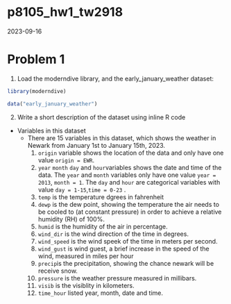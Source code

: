 p8105_hw1_tw2918
================
2023-09-16

# Problem 1

1.  Load the moderndive library, and the early_january_weather dataset:

``` r
library(moderndive)
```

``` r
data("early_january_weather")
```

2.  Write a short description of the dataset using inline R code

- Variables in this dataset
  - There are 15 variables in this dataset, which shows the weather in
    Newark from January 1st to January 15th, 2023.
    1.  `origin` variable shows the location of the data and only have
        one value `origin = EWR`.
    2.  `year` `month` `day` and `hour`variables shows the date and time
        of the data. The `year` and `month` variables only have one
        value `year = 2013`, `month = 1`. The `day` and `hour` are
        categorical variables with value `day = 1-15`,`time = 0-23` .
    3.  `temp` is the temperature dgrees in fahrenheit
    4.  `dewp` is the dew point, showing the temperature the air needs
        to be cooled to (at constant pressure) in order to achieve a
        relative humidity (RH) of 100%.
    5.  `humid` is the humidity of the air in percentage.
    6.  `wind_dir` is the wind direction of the time in degrees.
    7.  `wind_speed` is the wind speek of the time in meters per second.
    8.  `wind_gust` is wind guest, a brief increase in the speed of the
        wind, measured in miles per hour
    9.  `precip`is the precipitation, showing the chance newark will be
        receive snow.
    10. `pressure` is the weather pressure measured in millibars.
    11. `visib` is the visiblity in kilometers.
    12. `time_hour` listed year, month, date and time.
